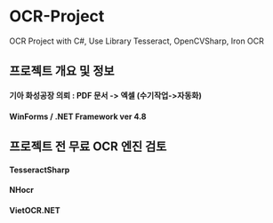 # OCR-Project
OCR Project with C#, Use Library Tesseract, OpenCVSharp, Iron OCR


## 프로젝트 개요 및 정보
#### 기아 화성공장 의뢰 : PDF 문서 -> 엑셀 (수기작업->자동화)
#### WinForms / .NET Framework ver 4.8


## 프로젝트 전 무료 OCR 엔진 검토
#### TesseractSharp
#### NHocr
#### VietOCR.NET
